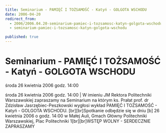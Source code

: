 ```yaml
---
title: Seminarium - PAMIĘĆ I TOŻSAMOŚĆ - Katyń - GOLGOTA WSCHODU
date: 2006-04-20
redirect_from: 
  - 2006/2006.04.20-seminarium-pamiec-i-tozsamosc-katyn-golgota-wschodu
  - seminarium-pamiec-i-tozsamosc-katyn-golgota-wschodu

published: true
---
```




# Seminarium - PAMIĘĆ I TOŻSAMOŚĆ - Katyń - GOLGOTA WSCHODU

<time>środa 26 kwietnia 2006 godz. 14:00</time>

środa 26 kwietnia 2006 godz. 14:00 | W imieniu JM Rektora Politechniki Warszawskiej zapraszamy na Seminarium na którym ks. Prałat prof. dr Zdzisław Jasrzębiec-Peszkowski wygłosi wykład PAMIĘĆ I TOŻSAMOŚĆ - Katyń - GOLGOTA WSCHODU. [br][br]Spotkanie odbędzie się w dniu [b] 26 kwietnia 2006 o godz. 14:00 w Małej Auli, Gmach Główny Politechniki Warszawskiej, Plac Politechniki 1[br][br]WSTĘP WOLNY - SERDECZNIE ZAPRASZAMY

<!--CONTENT FROM OLD SERVER (jos before 2013): środa 26 kwietnia 2006 godz. 14:00 | W imieniu JM Rektora Politechniki Warszawskiej zapraszamy na Seminarium na którym ks. Prałat prof. dr Zdzisław Jasrzębiec-Peszkowski wygłosi wykład PAMIĘĆ I TOŻSAMOŚĆ - Katyń - GOLGOTA WSCHODU. [br][br]Spotkanie odbędzie się w dniu [b] 26 kwietnia 2006 o godz. 14:00 w Małej Auli, Gmach Główny Politechniki Warszawskiej, Plac Politechniki 1[br][br]WSTĘP WOLNY - SERDECZNIE ZAPRASZAMY
-->

<!--{{json:{"created_date":"2006-04-20 11:34:03","publish_down":"0000-00-00 00:00:00","id":"343"}}}-->
